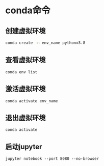 # conda命令

## 创建虚拟环境

```sh
conda create -n env_name python=3.8
```

## 查看虚拟环境

```shell
conda env list
```

## 激活虚拟环境

```shell
conda activate env_name
```

## 退出虚拟环境

```shell
conda activate
```

## 启动jupyter

```
jupyter notebook --port 8080 --no-browser 
```

